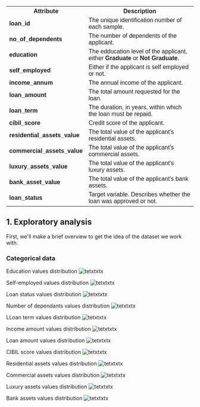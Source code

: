 <table style="font-family: Arial, sans-serif; font-size: 16px;">
  <tbody><tr>
    <th><b>Attribute</b></th>
    <th><b>Description</b></th>
  </tr>
  <tr>
    <td><b>loan_id</b></td>
    <td>The unique identification number of each sample.</td>
  </tr>
  <tr>
    <td><b>no_of_dependents</b></td>
    <td>The number of dependents of the applicant.</td>
  </tr>
  <tr>
    <td><b>education</b></td>
    <td>The edducation level of the applicant, either <b>Graduate</b> or <b>Not Graduate</b>.</td>
  </tr>
  <tr>
      <td><b>self_employed</b></td>
      <td>Either if the applicant is self employed or not.</td>
    </tr>
  <tr>
      <td><b>income_annum</b></td>
      <td>The annual income of the applicant.</td>
    </tr>
  <tr>
      <td><b>loan_amount</b></td>
      <td>The total amount requested for the loan.</td>
    </tr>
  <tr>
      <td><b>loan_term</b></td>
      <td>The duration, in years, within which the loan must be repaid.</td>
    </tr>
  <tr>
      <td><b>cibil_score</b></td>
      <td>Credit score of the applicant.</td>
    </tr>
  <tr>
      <td><b>residential_assets_value</b></td>
      <td>The total value of the applicant's residential assets.</td>
    </tr>
  <tr>
      <td><b>commercial_assets_value</b></td>
      <td>The total value of the applicant's commercial assets.</td>
    </tr>
 <tr>
      <td><b>luxury_assets_value</b></td>
      <td>The total value of the applicant's luxury assets.</td>
    </tr>
 <tr>
      <td><b>bank_asset_value</b></td>
      <td>The total value of the applicant's bank assets.</td>
    </tr>
 <tr>
      <td><b>loan_status</b></td>
      <td>Target variable. Describes whether the loan was approved or not.</td>
    </tr>
</tbody></table>

## 1. Exploratory analysis

First, we'll make a brief overview to get the idea of the dataset we work with.

### Categorical data

Education values distribution
![tetxtxtx](img/1-education.png)

Self-employed values distribution
![tetxtxtx](img/2-selfemployed.png)

Loan status values distribution
![tetxtxtx](img/3-loanstatus.png)

Number of dependants values distribution
![tetxtxtx](img/4-nodepend.png)

LLoan term values distribution
![tetxtxtx](img/5-loanterm.png)

Income amount values distribution
![tetxtxtx](img/6-income.png)

Loan amount values distribution
![tetxtxtx](img/7-loanamount.png)

CIBIL score values distribution
![tetxtxtx](img/8-cibil.png)

Residential assets values distribution
![tetxtxtx](img/9-resid.png)

Commercial assets values distribution
![tetxtxtx](img/10-commerc.png)

Luxury assets values distribution
![tetxtxtx](img/11-lux.png)

Bank assets values distribution
![tetxtxtx](img/12-bank.png)




